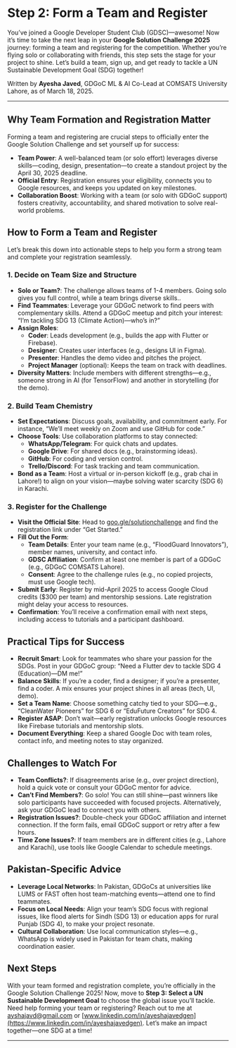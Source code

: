 # Step 2: Form a Team and Register

You’ve joined a Google Developer Student Club (GDSC)—awesome! Now it’s time to take the next leap in your **Google Solution Challenge 2025** journey: forming a team and registering for the competition. Whether you’re flying solo or collaborating with friends, this step sets the stage for your project to shine. Let’s build a team, sign up, and get ready to tackle a UN Sustainable Development Goal (SDG) together!

Written by **Ayesha Javed**, GDGoC ML & AI Co-Lead at COMSATS University Lahore, as of March 18, 2025.

---

## Why Team Formation and Registration Matter
Forming a team and registering are crucial steps to officially enter the Google Solution Challenge and set yourself up for success:

- **Team Power**: A well-balanced team (or solo effort) leverages diverse skills—coding, design, presentation—to create a standout project by the April 30, 2025 deadline.
- **Official Entry**: Registration ensures your eligibility, connects you to Google resources, and keeps you updated on key milestones.
- **Collaboration Boost**: Working with a team (or solo with GDGoC support) fosters creativity, accountability, and shared motivation to solve real-world problems.

## How to Form a Team and Register
Let’s break this down into actionable steps to help you form a strong team and complete your registration seamlessly.

### 1. Decide on Team Size and Structure
- **Solo or Team?**: The challenge allows teams of 1-4 members. Going solo gives you full control, while a team brings diverse skills..
- **Find Teammates**: Leverage your GDGoC network to find peers with complementary skills. Attend a GDGoC meetup and pitch your interest: “I’m tackling SDG 13 (Climate Action)—who’s in?”
- **Assign Roles**:
  - **Coder**: Leads development (e.g., builds the app with Flutter or Firebase).
  - **Designer**: Creates user interfaces (e.g., designs UI in Figma).
  - **Presenter**: Handles the demo video and pitches the project.
  - **Project Manager** (optional): Keeps the team on track with deadlines.
- **Diversity Matters**: Include members with different strengths—e.g., someone strong in AI (for TensorFlow) and another in storytelling (for the demo).

### 2. Build Team Chemistry
- **Set Expectations**: Discuss goals, availability, and commitment early. For instance, “We’ll meet weekly on Zoom and use GitHub for code.”
- **Choose Tools**: Use collaboration platforms to stay connected:
  - **WhatsApp/Telegram**: For quick chats and updates.
  - **Google Drive**: For shared docs (e.g., brainstorming ideas).
  - **GitHub**: For coding and version control.
  - **Trello/Discord**: For task tracking and team communication.
- **Bond as a Team**: Host a virtual or in-person kickoff (e.g., grab chai in Lahore!) to align on your vision—maybe solving water scarcity (SDG 6) in Karachi.

### 3. Register for the Challenge
- **Visit the Official Site**: Head to [goo.gle/solutionchallenge](https://bit.ly/3DQZ8uq) and find the registration link under “Get Started.”
- **Fill Out the Form**:
  - **Team Details**: Enter your team name (e.g., “FloodGuard Innovators”), member names, university, and contact info.
  - **GDSC Affiliation**: Confirm at least one member is part of a GDGoC (e.g., GDGoC COMSATS Lahore).
  - **Consent**: Agree to the challenge rules (e.g., no copied projects, must use Google tech).
- **Submit Early**: Register by mid-April 2025 to access Google Cloud credits ($300 per team) and mentorship sessions. Late registration might delay your access to resources.
- **Confirmation**: You’ll receive a confirmation email with next steps, including access to tutorials and a participant dashboard.

## Practical Tips for Success
- **Recruit Smart**: Look for teammates who share your passion for the SDGs. Post in your GDGoC group: “Need a Flutter dev to tackle SDG 4 (Education)—DM me!”
- **Balance Skills**: If you’re a coder, find a designer; if you’re a presenter, find a coder. A mix ensures your project shines in all areas (tech, UI, demo).
- **Set a Team Name**: Choose something catchy tied to your SDG—e.g., “CleanWater Pioneers” for SDG 6 or “EduFuture Creators” for SDG 4.
- **Register ASAP**: Don’t wait—early registration unlocks Google resources like Firebase tutorials and mentorship slots.
- **Document Everything**: Keep a shared Google Doc with team roles, contact info, and meeting notes to stay organized.

## Challenges to Watch For
- **Team Conflicts?**: If disagreements arise (e.g., over project direction), hold a quick vote or consult your GDGoC mentor for advice.
- **Can’t Find Members?**: Go solo! You can still shine—past winners like solo participants have succeeded with focused projects. Alternatively, ask your GDGoC lead to connect you with others.
- **Registration Issues?**: Double-check your GDGoC affiliation and internet connection. If the form fails, email GDGoC support or retry after a few hours.
- **Time Zone Issues?**: If team members are in different cities (e.g., Lahore and Karachi), use tools like Google Calendar to schedule meetings.

## Pakistan-Specific Advice
- **Leverage Local Networks**: In Pakistan, GDGoCs at universities like LUMS or FAST often host team-matching events—attend one to find teammates.
- **Focus on Local Needs**: Align your team’s SDG focus with regional issues, like flood alerts for Sindh (SDG 13) or education apps for rural Punjab (SDG 4), to make your project resonate.
- **Cultural Collaboration**: Use local communication styles—e.g., WhatsApp is widely used in Pakistan for team chats, making coordination easier.

## Next Steps
With your team formed and registration complete, you’re officially in the Google Solution Challenge 2025! Now, move to **Step 3: Select a UN Sustainable Development Goal** to choose the global issue you’ll tackle. Need help forming your team or registering? Reach out to me at [ayshajavd@gmail.com](mailto:ayshajavd@gmail.com) or [www.linkedin.com/in/ayeshajavedgen](https://www.linkedin.com/in/ayeshajavedgen). Let’s make an impact together—one SDG at a time!

---